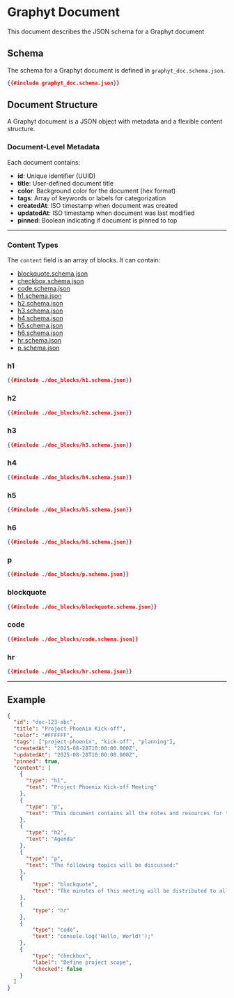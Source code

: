 # Graphyt Document

This document describes the JSON schema for a Graphyt document

## Schema

The schema for a Graphyt document is defined in `graphyt_doc.schema.json`.

```json
{{#include graphyt_doc.schema.json}}
```

## Document Structure

A Graphyt document is a JSON object with metadata and a flexible content structure.

### Document-Level Metadata

Each document contains:

- **id**: Unique identifier (UUID)
- **title**: User-defined document title
- **color**: Background color for the document (hex format)
- **tags**: Array of keywords or labels for categorization
- **createdAt**: ISO timestamp when document was created
- **updatedAt**: ISO timestamp when document was last modified
- **pinned**: Boolean indicating if document is pinned to top

---

### Content Types

The `content` field is an array of blocks. It can contain:

- [blockquote.schema.json](./doc_blocks/blockquote.schema.json)
- [checkbox.schema.json](./doc_blocks/checkbox.schema.json)
- [code.schema.json](./doc_blocks/code.schema.json)
- [h1.schema.json](./doc_blocks/h1.schema.json)
- [h2.schema.json](./doc_blocks/h2.schema.json)
- [h3.schema.json](./doc_blocks/h3.schema.json)
- [h4.schema.json](./doc_blocks/h4.schema.json)
- [h5.schema.json](./doc_blocks/h5.schema.json)
- [h6.schema.json](./doc_blocks/h6.schema.json)
- [hr.schema.json](./doc_blocks/hr.schema.json)
- [p.schema.json](./doc_blocks/p.schema.json)


### h1

```json
{{#include ./doc_blocks/h1.schema.json}}
```

### h2

```json
{{#include ./doc_blocks/h2.schema.json}}
```

### h3

```json
{{#include ./doc_blocks/h3.schema.json}}
```

### h4

```json
{{#include ./doc_blocks/h4.schema.json}}
```

### h5

```json
{{#include ./doc_blocks/h5.schema.json}}
```

### h6

```json
{{#include ./doc_blocks/h6.schema.json}}
```

### p

```json
{{#include ./doc_blocks/p.schema.json}}
```

### blockquote

```json
{{#include ./doc_blocks/blockquote.schema.json}}
```

### code

```json
{{#include ./doc_blocks/code.schema.json}}
```

### hr

```json
{{#include ./doc_blocks/hr.schema.json}}
```

---

## Example

```json
{
  "id": "doc-123-abc",
  "title": "Project Phoenix Kick-off",
  "color": "#FFFFFF",
  "tags": ["project-phoenix", "kick-off", "planning"],
  "createdAt": "2025-08-28T10:00:00.000Z",
  "updatedAt": "2025-08-28T10:00:00.000Z",
  "pinned": true,
  "content": [
    {
      "type": "h1",
      "text": "Project Phoenix Kick-off Meeting"
    },
    {
      "type": "p",
      "text": "This document contains all the notes and resources for the kick-off meeting."
    },
    {
      "type": "h2",
      "text": "Agenda"
    },
    {
      "type": "p",
      "text": "The following topics will be discussed:"
    },
    {
        "type": "blockquote",
        "text": "The minutes of this meeting will be distributed to all attendees."
    },
    {
        "type": "hr"
    },
    {
        "type": "code",
        "text": "console.log('Hello, World!');"
    },
    {
        "type": "checkbox",
        "label": "Define project scope",
        "checked": false
    }
  ]
}
```

